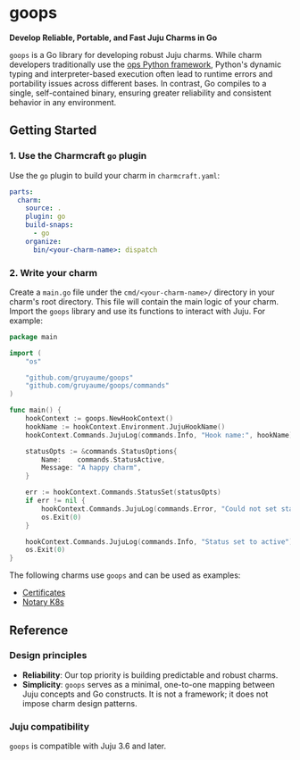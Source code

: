 # goops

**Develop Reliable, Portable, and Fast Juju Charms in Go**

`goops` is a Go library for developing robust Juju charms. While charm developers traditionally use the [ops Python framework](https://github.com/canonical/operator), Python's dynamic typing and interpreter-based execution often lead to runtime errors and portability issues across different bases. In contrast, Go compiles to a single, self-contained binary, ensuring greater reliability and consistent behavior in any environment.

## Getting Started

### 1. Use the Charmcraft `go` plugin

Use the `go` plugin to build your charm in `charmcraft.yaml`:

```yaml
parts:
  charm:
    source: .
    plugin: go
    build-snaps:
      - go
    organize:
      bin/<your-charm-name>: dispatch
```

### 2. Write your charm

Create a `main.go` file under the `cmd/<your-charm-name>/` directory in your charm's root directory. This file will contain the main logic of your charm. Import the `goops` library and use its functions to interact with Juju. For example:

```go
package main

import (
	"os"

	"github.com/gruyaume/goops"
	"github.com/gruyaume/goops/commands"
)

func main() {
	hookContext := goops.NewHookContext()
	hookName := hookContext.Environment.JujuHookName()
	hookContext.Commands.JujuLog(commands.Info, "Hook name:", hookName)

	statusOpts := &commands.StatusOptions{
		Name:    commands.StatusActive,
		Message: "A happy charm",
	}

	err := hookContext.Commands.StatusSet(statusOpts)
	if err != nil {
		hookContext.Commands.JujuLog(commands.Error, "Could not set status:", err.Error())
		os.Exit(0)
	}

	hookContext.Commands.JujuLog(commands.Info, "Status set to active")
	os.Exit(0)
}
```

The following charms use `goops` and can be used as examples:
- [Certificates](https://github.com/gruyaume/certificates-operator)
- [Notary K8s](https://github.com/gruyaume/notary-k8s-operator)

## Reference

### Design principles

- **Reliability**: Our top priority is building predictable and robust charms.
- **Simplicity**: `goops` serves as a minimal, one-to-one mapping between Juju concepts and Go constructs. It is not a framework; it does not impose charm design patterns.

### Juju compatibility

`goops` is compatible with Juju 3.6 and later.
